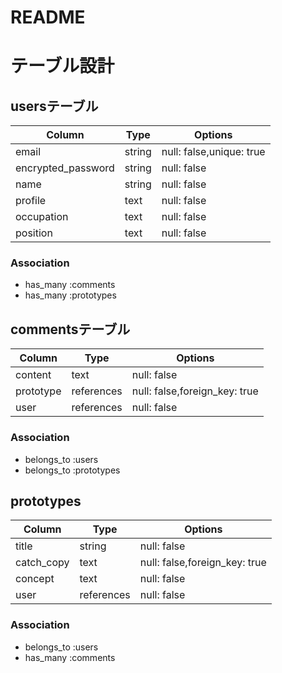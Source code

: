 # README
# テーブル設計

## usersテーブル
| Column             | Type   | Options                 |
| ------------------ | ------ | ----------------------- |
|email               |string  |null: false,unique: true |
|encrypted_password  |string  |null: false              |
|name                |string  |null: false              |
|profile             |text    |null: false              |
|occupation          |text    |null: false              |
|position            |text    |null: false              |

### Association
- has_many :comments
- has_many :prototypes

## commentsテーブル
| Column             | Type       | Options                      |
| ------------------ | ---------- | ---------------------------- |
|content             |text        |null: false                   |
|prototype           |references  |null: false,foreign_key: true |
|user                |references  |null: false                   |

### Association
- belongs_to :users
- belongs_to :prototypes

## prototypes
| Column             | Type       | Options                      |
| ------------------ | ---------- | ---------------------------- |
|title               |string      |null: false                   |
|catch_copy          |text        |null: false,foreign_key: true |
|concept             |text        |null: false                   |
|user                |references  |null: false                   |

### Association
- belongs_to :users
- has_many :comments